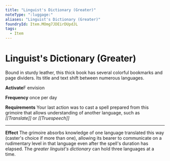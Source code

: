 ```yaml
---
title: "Linguist's Dictionary (Greater)"
noteType: ":luggage:"
aliases: "Linguist's Dictionary (Greater)"
foundryId: Item.MOmg7JDEirDUpdJL
tags:
  - Item
---
```


# Linguist's Dictionary (Greater)

Bound in sturdy leather, this thick book has several colorful bookmarks and page dividers. Its title and text shift between numerous languages.

**Activate**F envision

**Frequency** once per day

**Requirements** Your last action was to cast a spell prepared from this grimoire that allows understanding of another language, such as _[[Translate]]_ or _[[Truespeech]]_

* * *

**Effect** The grimoire absorbs knowledge of one language translated this way (caster's choice if more than one), allowing its bearer to communicate on a rudimentary level in that language even after the spell's duration has elapsed. The _greater linguist's dictionary_ can hold three languages at a time.
